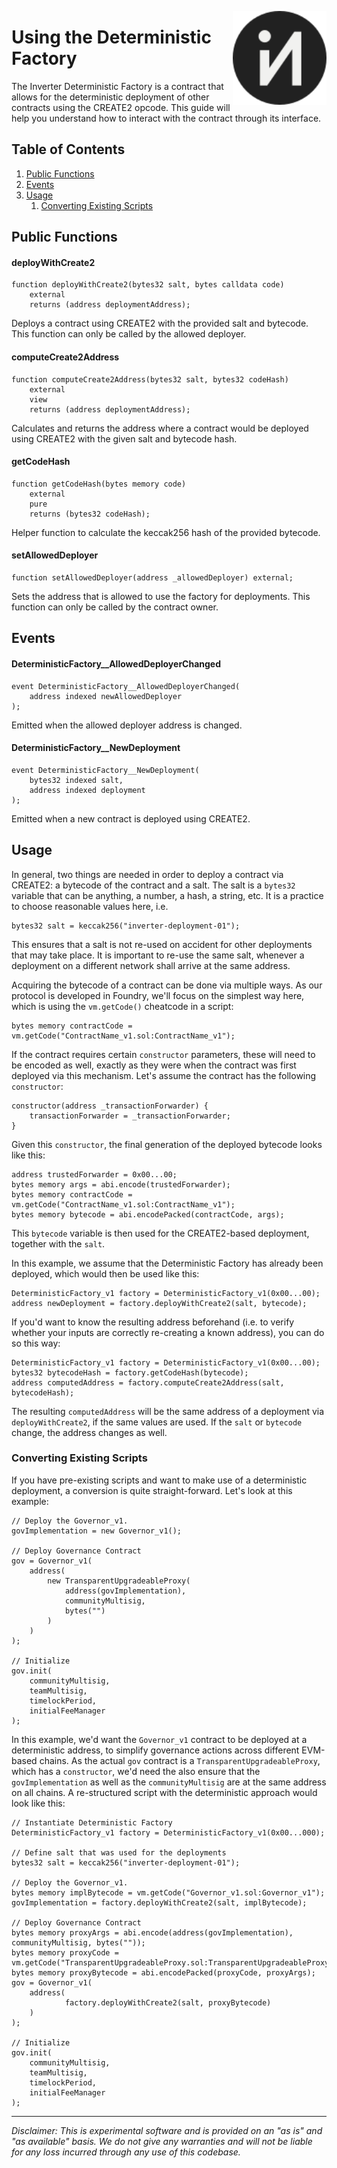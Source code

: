 <a href="https://inverter.network" target="_blank"><img align="right" width="150" height="150" top="100" src="./assets/logo_circle.svg"></a>

# Using the Deterministic Factory

The Inverter Deterministic Factory is a contract that allows for the deterministic deployment of other contracts using the CREATE2 opcode. This guide will help you understand how to interact with the contract through its interface.

## Table of Contents

1. [Public Functions](#public-functions)
2. [Events](#events)
3. [Usage](#usage)
    1. [Converting Existing Scripts](#converting-existing-scripts)

## Public Functions

#### deployWithCreate2

```solidity
function deployWithCreate2(bytes32 salt, bytes calldata code)
    external
    returns (address deploymentAddress);
```

Deploys a contract using CREATE2 with the provided salt and bytecode. This function can only be called by the allowed deployer.

#### computeCreate2Address

```solidity
function computeCreate2Address(bytes32 salt, bytes32 codeHash)
    external
    view
    returns (address deploymentAddress);
```

Calculates and returns the address where a contract would be deployed using CREATE2 with the given salt and bytecode hash.

#### getCodeHash

```solidity
function getCodeHash(bytes memory code)
    external
    pure
    returns (bytes32 codeHash);
```

Helper function to calculate the keccak256 hash of the provided bytecode.

#### setAllowedDeployer

```solidity
function setAllowedDeployer(address _allowedDeployer) external;
```

Sets the address that is allowed to use the factory for deployments. This function can only be called by the contract owner.

## Events

#### DeterministicFactory\_\_AllowedDeployerChanged

```solidity
event DeterministicFactory__AllowedDeployerChanged(
    address indexed newAllowedDeployer
);
```

Emitted when the allowed deployer address is changed.

#### DeterministicFactory\_\_NewDeployment

```solidity
event DeterministicFactory__NewDeployment(
    bytes32 indexed salt,
    address indexed deployment
);
```

Emitted when a new contract is deployed using CREATE2.

## Usage

In general, two things are needed in order to deploy a contract via CREATE2: a bytecode of the contract and a salt. The salt is a `bytes32` variable that can be anything, a number, a hash, a string, etc. It is a practice to choose reasonable values here, i.e.

```solidity
bytes32 salt = keccak256("inverter-deployment-01");
```

This ensures that a salt is not re-used on accident for other deployments that may take place. It is important to re-use the same salt, whenever a deployment on a different network shall arrive at the same address.

Acquiring the bytecode of a contract can be done via multiple ways. As our protocol is developed in Foundry, we'll focus on the simplest way here, which is using the `vm.getCode()` cheatcode in a script:

```solidity
bytes memory contractCode = vm.getCode("ContractName_v1.sol:ContractName_v1");
```

If the contract requires certain `constructor` parameters, these will need to be encoded as well, exactly as they were when the contract was first deployed via this mechanism. Let's assume the contract has the following `constructor`:

```solidity
constructor(address _transactionForwarder) {
    transactionForwarder = _transactionForwarder;
}
```

Given this `constructor`, the final generation of the deployed bytecode looks like this:

```solidity
address trustedForwarder = 0x00...00;
bytes memory args = abi.encode(trustedForwarder);
bytes memory contractCode = vm.getCode("ContractName_v1.sol:ContractName_v1");
bytes memory bytecode = abi.encodePacked(contractCode, args);
```

This `bytecode` variable is then used for the CREATE2-based deployment, together with the `salt`.

In this example, we assume that the Deterministic Factory has already been deployed, which would then be used like this:

```solidity
DeterministicFactory_v1 factory = DeterministicFactory_v1(0x00...00);
address newDeployment = factory.deployWithCreate2(salt, bytecode);
```

If you'd want to know the resulting address beforehand (i.e. to verify whether your inputs are correctly re-creating a known address), you can do so this way:

```solidity
DeterministicFactory_v1 factory = DeterministicFactory_v1(0x00...00);
bytes32 bytecodeHash = factory.getCodeHash(bytecode);
address computedAddress = factory.computeCreate2Address(salt, bytecodeHash);
```

The resulting `computedAddress` will be the same address of a deployment via `deployWithCreate2`, if the same values are used. If the `salt` or `bytecode` change, the address changes as well.

### Converting Existing Scripts

If you have pre-existing scripts and want to make use of a deterministic deployment, a conversion is quite straight-forward. Let's look at this example:

```solidity
// Deploy the Governor_v1.
govImplementation = new Governor_v1();

// Deploy Governance Contract
gov = Governor_v1(
    address(
        new TransparentUpgradeableProxy(
            address(govImplementation),
            communityMultisig,
            bytes("")
        )
    )
);

// Initialize
gov.init(
    communityMultisig,
    teamMultisig,
    timelockPeriod,
    initialFeeManager
);
```

In this example, we'd want the `Governor_v1` contract to be deployed at a deterministic address, to simplify governance actions across different EVM-based chains. As the actual `gov` contract is a `TransparentUpgradeableProxy`, which has a `constructor`, we'd need the also ensure that the `govImplementation` as well as the `communityMultisig` are at the same address on all chains. A re-structured script with the deterministic approach would look like this:

```solidity
// Instantiate Deterministic Factory
DeterministicFactory_v1 factory = DeterministicFactory_v1(0x00...000);

// Define salt that was used for the deployments
bytes32 salt = keccak256("inverter-deployment-01");

// Deploy the Governor_v1.
bytes memory implBytecode = vm.getCode("Governor_v1.sol:Governor_v1");
govImplementation = factory.deployWithCreate2(salt, implBytecode);

// Deploy Governance Contract
bytes memory proxyArgs = abi.encode(address(govImplementation), communityMultisig, bytes(""));
bytes memory proxyCode = vm.getCode("TransparentUpgradeableProxy.sol:TransparentUpgradeableProxy");
bytes memory proxyBytecode = abi.encodePacked(proxyCode, proxyArgs);
gov = Governor_v1(
    address(
            factory.deployWithCreate2(salt, proxyBytecode)
    )
);

// Initialize
gov.init(
    communityMultisig,
    teamMultisig,
    timelockPeriod,
    initialFeeManager
);
```

---

_Disclaimer: This is experimental software and is provided on an "as is" and "as available" basis. We do not give any warranties and will not be liable for any loss incurred through any use of this codebase._
